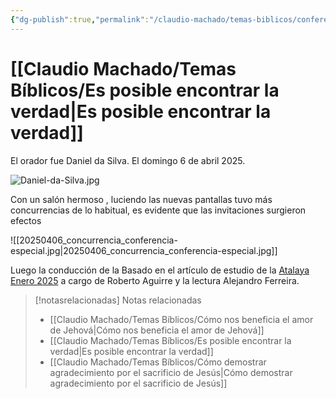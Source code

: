 ```yaml
---
{"dg-publish":true,"permalink":"/claudio-machado/temas-biblicos/conferencia-especial-2025/"}
---
```



# [[Claudio Machado/Temas Bíblicos/Es posible encontrar la verdad\|Es posible encontrar la verdad]]

El orador fue Daniel da Silva.
El domingo 6 de abril 2025.

![Daniel-da-Silva.jpg](/img/user/07%20-%20Personal/Im%C3%A1genes/Daniel-da-Silva.jpg) 

Con un salón hermoso , luciendo las nuevas pantallas tuvo más concurrencias de lo habitual, es evidente que las invitaciones surgieron efectos 

![[20250406_concurrencia_conferencia-especial.jpg\|20250406_concurrencia_conferencia-especial.jpg]] 

Luego la conducción de la Basado en el artículo de estudio de la [Atalaya Enero 2025](https://wol.jw.org/es/wol/d/r4/lp-s/2025244) a cargo de Roberto Aguirre y la lectura Alejandro Ferreira.


> [!notasrelacionadas] Notas relacionadas
> - [[Claudio Machado/Temas Bíblicos/Cómo nos beneficia el amor de Jehová\|Cómo nos beneficia el amor de Jehová]]
> - [[Claudio Machado/Temas Bíblicos/Es posible encontrar la verdad\|Es posible encontrar la verdad]]
> - [[Claudio Machado/Temas Bíblicos/Cómo demostrar agradecimiento por el sacrificio de Jesús\|Cómo demostrar agradecimiento por el sacrificio de Jesús]]

